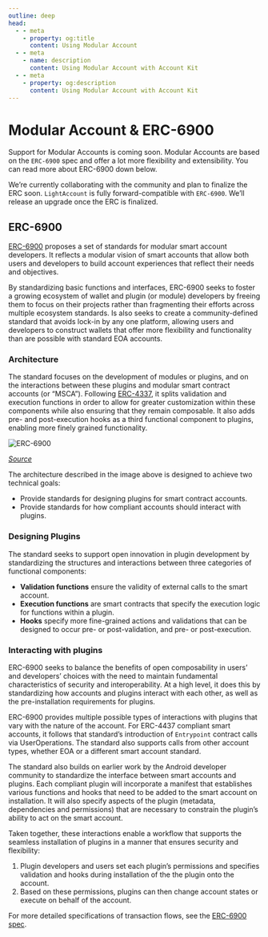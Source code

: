 ```yaml
---
outline: deep
head:
  - - meta
    - property: og:title
      content: Using Modular Account
  - - meta
    - name: description
      content: Using Modular Account with Account Kit
  - - meta
    - property: og:description
      content: Using Modular Account with Account Kit
---
```


# Modular Account & ERC-6900

Support for Modular Accounts is coming soon. Modular Accounts are based on the `ERC-6900` spec and offer a lot more flexibility and extensibility. You can read more about ERC-6900 down below.

We’re currently collaborating with the community and plan to finalize the ERC soon. `LightAccount` is fully forward-compatible with `ERC-6900`. We’ll release an upgrade once the ERC is finalized.

## ERC-6900

[ERC-6900](https://eips.ethereum.org/EIPS/eip-6900) proposes a set of standards for modular smart account developers. It reflects a modular vision of smart accounts that allow both users and developers to build account experiences that reflect their needs and objectives.

By standardizing basic functions and interfaces, ERC-6900 seeks to foster a growing ecosystem of wallet and plugin (or module) developers by freeing them to focus on their projects rather than fragmenting their efforts across multiple ecosystem standards. Is also seeks to create a community-defined standard that avoids lock-in by any one platform, allowing users and developers to construct wallets that offer more flexibility and functionality than are possible with standard EOA accounts.

### **Architecture**

The standard focuses on the development of modules or plugins, and on the interactions between these plugins and modular smart contract accounts (or “MSCA”). Following [ERC-4337](https://eips.ethereum.org/EIPS/eip-4337), it splits validation and execution functions in order to allow for greater customization within these components while also ensuring that they remain composable. It also adds pre- and post-execution hooks as a third functional component to plugins, enabling more finely grained functionality.

![ERC-6900](/images/erc-6900.png)

_[Source](https://eips.ethereum.org/EIPS/eip-6900)_

The architecture described in the image above is designed to achieve two technical goals:

- Provide standards for designing plugins for smart contract accounts.
- Provide standards for how compliant accounts should interact with plugins.

### Designing Plugins

The standard seeks to support open innovation in plugin development by standardizing the structures and interactions between three categories of functional components:

- **Validation functions** ensure the validity of external calls to the smart account.
- **Execution functions** are smart contracts that specify the execution logic for functions within a plugin.
- **Hooks** specify more fine-grained actions and validations that can be designed to occur pre- or post-validation, and pre- or post-execution.

### **Interacting with plugins**

ERC-6900 seeks to balance the benefits of open composability in users’ and developers’ choices with the need to maintain fundamental characteristics of security and interoperability. At a high level, it does this by standardizing how accounts and plugins interact with each other, as well as the pre-installation requirements for plugins.

ERC-6900 provides multiple possible types of interactions with plugins that vary with the nature of the account. For ERC-4437 compliant smart accounts, it follows that standard’s introduction of `Entrypoint` contract calls via UserOperations. The standard also supports calls from other account types, whether EOA or a different smart account standard.

The standard also builds on earlier work by the Android developer community to standardize the interface between smart accounts and plugins. Each compliant plugin will incorporate a manifest that establishes various functions and hooks that need to be added to the smart account on installation. It will also specify aspects of the plugin (metadata, dependencies and permissions) that are necessary to constrain the plugin’s ability to act on the smart account.

Taken together, these interactions enable a workflow that supports the seamless installation of plugins in a manner that ensures security and flexibility:

1. Plugin developers and users set each plugin’s permissions and specifies validation and hooks during installation of the the plugin onto the account.
2. Based on these permissions, plugins can then change account states or execute on behalf of the account.

For more detailed specifications of transaction flows, see the [ERC-6900 spec](https://eips.ethereum.org/EIPS/eip-6900).
